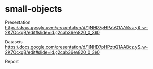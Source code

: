 # small-objects

Presentation
https://docs.google.com/presentation/d/1jNHD7pHPztrQ1AABcz_yS_w-2K7OckgB/edit#slide=id.g2cab36ea820_0_360

Datasets
https://docs.google.com/presentation/d/1jNHD7pHPztrQ1AABcz_yS_w-2K7OckgB/edit#slide=id.g2cab36ea820_0_360

Report
